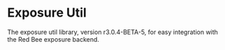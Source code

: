 # Exposure Util

The exposure util library, version r3.0.4-BETA-5, for easy integration with the Red Bee exposure backend.